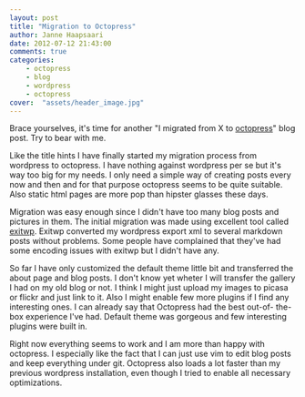 ```yaml
---
layout: post
title: "Migration to Octopress"
author: Janne Haapsaari
date: 2012-07-12 21:43:00
comments: true
categories:
    - octopress
    - blog
    - wordpress
    - octopress
cover:  "assets/header_image.jpg"
---
```


Brace yourselves, it's time for another "I migrated from X to
[octopress](http://octopress.org/)" blog post. Try to bear with me.

Like the title hints I have finally started my migration process from
wordpress to octopress. I have nothing against wordpress per se but it's way
too big for my needs. I only need a simple way of creating posts every now
and then and for that purpose octopress seems to be quite suitable. Also
static html pages are more pop than hipster glasses these days.

Migration was easy enough since I didn't have too many blog posts and pictures
in them. The initial migration was made using excellent tool called
[exitwp](https://github.com/thomasf/exitwp/). Exitwp converted my wordpress
export xml to several markdown posts without problems. Some people have
complained that they've had some encoding issues with exitwp but I didn't have
any.

So far I have only customized the default theme little bit and transferred the
about page and blog posts. I don't know yet wheter I will transfer the gallery
I had on my old blog or not. I think I might just upload my images to picasa
or flickr and just link to it. Also I might enable few more plugins if I find
any interesting ones. I can already say that Octopress had the best out-of-
the-box experience I've had. Default theme was gorgeous and few interesting
plugins were built in.

Right now everything seems to work and I am more than happy with octopress.
I especially like the fact that I can just use vim to edit blog posts and
keep everything under git. Octopress also loads a lot faster than my previous
wordpress installation, even though I tried to enable all necessary
optimizations.
